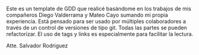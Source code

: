 Este es un template de GDD que realicé basándome en los trabajos de mis compañeros Diego Valderrama y Mateo Cayo sumando mi propia experiencia. Está pensado para ser usado por múltiples colaboradores a través de un control de versiones de tipo git. Todas las partes se pueden refactorizar. El uso de tags y links es especialmente para facilitar la lectura.

Atte. Salvador Rodriguez